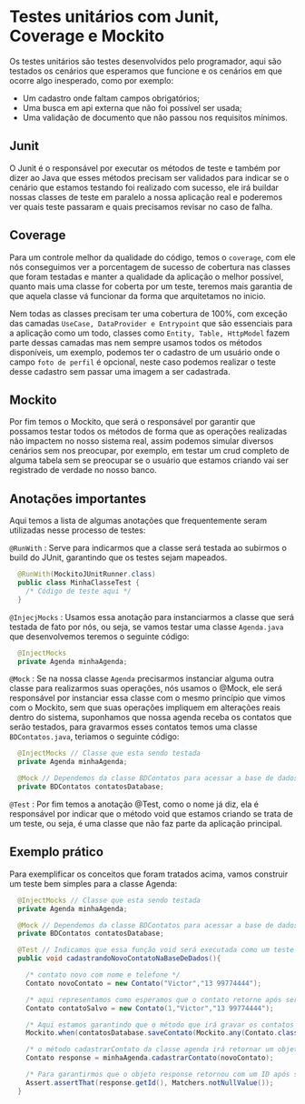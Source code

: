 # Testes unitários com Junit, Coverage e Mockito

Os testes unitários são testes desenvolvidos pelo programador, aqui são testados os cenários que esperamos que funcione e os cenários em que ocorre algo inesperado, como por exemplo:

- Um cadastro onde faltam campos obrigatórios;
- Uma busca em api externa que não foi possível ser usada;
- Uma validação de documento que não passou nos requisitos mínimos.

## Junit

O Junit é o responsável por executar os métodos de teste e também por dizer ao Java que esses métodos precisam ser validados para indicar se o cenário que estamos testando foi realizado com sucesso, ele irá buildar nossas classes de teste em paralelo a nossa aplicação real e poderemos ver quais teste passaram e quais precisamos revisar no caso de falha.

## Coverage

Para um controle melhor da qualidade do código, temos o `coverage`, com ele nós conseguimos ver a porcentagem de sucesso de cobertura nas classes que foram testadas e manter a qualidade da aplicação o melhor possível, quanto mais uma classe for coberta por um teste, teremos mais garantia de que aquela classe vá funcionar da forma que arquitetamos no inicio. 

Nem todas as classes precisam ter uma cobertura de 100%, com exceção das camadas `UseCase, DataProvider e Entrypoint` que são essenciais para a aplicação como um todo, classes como `Entity, Table, HttpModel` fazem parte dessas camadas mas nem sempre usamos todos os métodos disponíveis, um exemplo, podemos ter o cadastro de um usuário onde o campo `foto de perfil` é opcional, neste caso podemos realizar o teste desse cadastro sem passar uma imagem a ser cadastrada.

## Mockito

Por fim temos o Mockito, que será o responsável por garantir que possamos testar todos os métodos de forma que as operações realizadas não impactem no nosso sistema real, assim podemos simular diversos cenários sem nos preocupar, por exemplo, em testar um crud completo de alguma tabela sem se preocupar se o usuário que estamos criando vai ser registrado de verdade no nosso banco.

## Anotações importantes

Aqui temos a lista de algumas anotações que frequentemente seram utilizadas nesse processo de testes:

`@RunWith` : Serve para indicarmos que a classe será testada ao subirmos o build do JUnit, garantindo que os testes sejam mapeados.

```java
  @RunWith(MockitoJUnitRunner.class)
  public class MinhaClasseTest {
    /* Código de teste aqui */
  }
```

`@InjecjMocks` : Usamos essa anotação para instanciarmos a classe que será testada de fato por nós, ou seja, se vamos testar uma classe `Agenda.java` que desenvolvemos teremos o seguinte código:

```java
  @InjectMocks
  private Agenda minhaAgenda;
```

`@Mock` : Se na nossa classe `Agenda` precisarmos instanciar alguma outra classe para realizarmos suas operações, nós usamos o @Mock, ele será responsável por instanciar essa classe com o mesmo princípio que vimos com o Mockito, sem que suas operações impliquem em alterações reais dentro do sistema, suponhamos que nossa agenda receba os contatos que serão testados, para gravarmos esses contatos temos uma classe `BDContatos.java`, teriamos o seguinte código:

```java
  @InjectMocks // Classe que esta sendo testada
  private Agenda minhaAgenda;

  @Mock // Dependemos da classe BDContatos para acessar a base de dados
  private BDContatos contatosDatabase;
```

`@Test` : Por fim temos a anotação @Test, como o nome já diz, ela é responsável por indicar que o método void que estamos criando se trata de um teste, ou seja, é uma classe que não faz parte da aplicação principal.

## Exemplo prático

Para exemplificar os conceitos que foram tratados acima, vamos construir um teste bem simples para a classe Agenda:

```java
  @InjectMocks // Classe que esta sendo testada
  private Agenda minhaAgenda;

  @Mock // Dependemos da classe BDContatos para acessar a base de dados
  private BDContatos contatosDatabase;

  @Test // Indicamos que essa função void será executada como um teste no JUnit
  public void cadastrandoNovoContatoNaBaseDeDados(){

    /* contato novo com nome e telefone */
    Contato novoContato = new Contato("Victor","13 99774444");

    /* aqui representamos como esperamos que o contato retorne após ser salvo, no caso ele agora tem um ID dentro da base de dados */
    Contato contatoSalvo = new Contato(1,"Victor","13 99774444");

    /* Aqui estamos garantindo que o método que irá gravar os contatos na base de dados não seja executado no nosso banco de dados real, o Mockito irá simular toda a operação pra gente */
    Mockito.when(contatosDatabase.saveContato(Mockito.any(Contato.class))).thenReturn(contatoSalvo);

    /* o método cadastrarContato da classe agenda irá retornar um objeto novo. Nesse caso estamos passando um contato com nome e telefone e esperamos que esse mesmo contato retorne com um ID */
    Contato response = minhaAgenda.cadastrarContato(novoContato);

    /* Para garantirmos que o objeto response retornou com um ID após ser salvo na base de dados, usamos o Assert, ele irá comparar o campo ID do objeto e retornará true caso o campo não seja null */
    Assert.assertThat(response.getId(), Matchers.notNullValue());
  }
```
